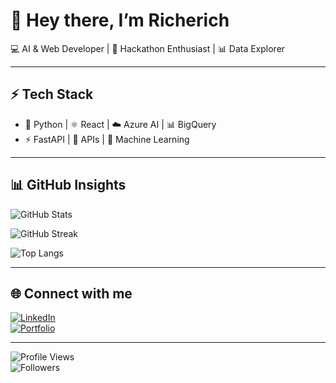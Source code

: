 # 👋 Hey there, I’m Richerich  

💻 AI & Web Developer | 🚀 Hackathon Enthusiast | 📊 Data Explorer  

---

## ⚡ Tech Stack
- 🐍 Python | ⚛️ React | ☁️ Azure AI | 📊 BigQuery  
- ⚡ FastAPI | 🔗 APIs | 🧠 Machine Learning  

---

## 📊 GitHub Insights  

![GitHub Stats](https://github-readme-stats.vercel.app/api?username=YOURUSERNAME&show_icons=true&theme=tokyonight)  

![GitHub Streak](https://github-readme-streak-stats.herokuapp.com/?user=YOURUSERNAME&theme=tokyonight)  

![Top Langs](https://github-readme-stats.vercel.app/api/top-langs/?username=YOURUSERNAME&layout=compact&theme=tokyonight)  

---

## 🌐 Connect with me  

[![LinkedIn](https://img.shields.io/badge/LinkedIn-blue?logo=linkedin&logoColor=white)](YOUR_LINKEDIN)  
[![Portfolio](https://img.shields.io/badge/Portfolio-black?logo=firefox&logoColor=white)](YOUR_PORTFOLIO)  

---

![Profile Views](https://komarev.com/ghpvc/?username=YOURUSERNAME&color=blue)  
![Followers](https://img.shields.io/github/followers/YOURUSERNAME?label=Followers&style=social)  
